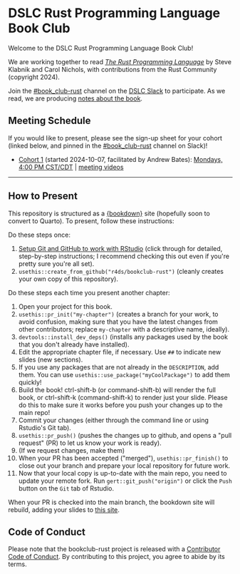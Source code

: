 # DSLC Rust Programming Language Book Club

Welcome to the DSLC Rust Programming Language Book Club!

We are working together to read [_The Rust Programming Language_](https://doc.rust-lang.org/stable/book/title-page.html) by Steve Klabnik and Carol Nichols, with contributions from the Rust Community (copyright 2024).

Join the [#book_club-rust](https://dslcio.slack.com/archives/C073XR73XT8) channel on the [DSLC Slack](https://dslc.io/join) to participate.
As we read, we are producing [notes about the book](https://dslc.io/rust).

## Meeting Schedule

If you would like to present, please see the sign-up sheet for your cohort (linked below, and pinned in the [#book_club-rust](https://dslcio.slack.com/archives/C073XR73XT8) channel on Slack)!

- [Cohort 1](https://docs.google.com/spreadsheets/d/1MbPzQ8hhM9Oi198_cj9w6cdtbsG9-eTAqv_W7_KFkYA/edit?usp=sharing) (started 2024-10-07, facilitated by Andrew Bates): [Mondays, 4:00 PM CST/CDT](https://www.timeanddate.com/worldclock/converter.html?iso=20241007T210000&p1=24&p2=1440) | [meeting videos](https://www.youtube.com/playlist?list=PL3x6DOfs2NGi7HsPRKCXTf8OuyG9IwZeR)

<hr>


## How to Present

This repository is structured as a [{bookdown}](https://CRAN.R-project.org/package=bookdown) site (hopefully soon to convert to Quarto).
To present, follow these instructions:

Do these steps once:

1. [Setup Git and GitHub to work with RStudio](https://github.com/r4ds/bookclub-setup) (click through for detailed, step-by-step instructions; I recommend checking this out even if you're pretty sure you're all set).
2. `usethis::create_from_github("r4ds/bookclub-rust")` (cleanly creates your own copy of this repository).

Do these steps each time you present another chapter:

1. Open your project for this book.
2. `usethis::pr_init("my-chapter")` (creates a branch for your work, to avoid confusion, making sure that you have the latest changes from other contributors; replace `my-chapter` with a descriptive name, ideally).
3. `devtools::install_dev_deps()` (installs any packages used by the book that you don't already have installed).
4. Edit the appropriate chapter file, if necessary. Use `##` to indicate new slides (new sections).
5. If you use any packages that are not already in the `DESCRIPTION`, add them. You can use `usethis::use_package("myCoolPackage")` to add them quickly!
6. Build the book! ctrl-shift-b (or command-shift-b) will render the full book, or ctrl-shift-k (command-shift-k) to render just your slide. Please do this to make sure it works before you push your changes up to the main repo!
7. Commit your changes (either through the command line or using Rstudio's Git tab).
8. `usethis::pr_push()` (pushes the changes up to github, and opens a "pull request" (PR) to let us know your work is ready).
9. (If we request changes, make them)
10. When your PR has been accepted ("merged"), `usethis::pr_finish()` to close out your branch and prepare your local repository for future work.
11. Now that your local copy is up-to-date with the main repo, you need to update your remote fork. Run `gert::git_push("origin")` or click the `Push` button on the `Git` tab of Rstudio.

When your PR is checked into the main branch, the bookdown site will rebuild, adding your slides to [this site](https://dslc.io/rust).


## Code of Conduct

Please note that the bookclub-rust project is released with a [Contributor Code of Conduct](https://contributor-covenant.org/version/2/1/CODE_OF_CONDUCT.html). By contributing to this project, you agree to abide by its terms.
